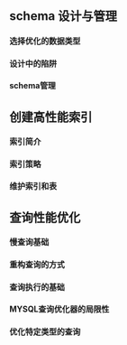 ## schema 设计与管理

#### 选择优化的数据类型

    

#### 设计中的陷阱



#### schema管理



## 创建高性能索引

#### 索引简介


#### 索引策略

    
#### 维护索引和表


## 查询性能优化


#### 慢查询基础


#### 重构查询的方式

    
#### 查询执行的基础

    
#### MYSQL查询优化器的局限性

    
#### 优化特定类型的查询